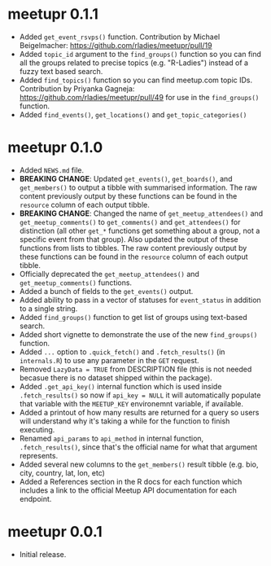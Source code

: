 # meetupr 0.1.1

* Added `get_event_rsvps()` function.  Contribution by Michael Beigelmacher: https://github.com/rladies/meetupr/pull/19
* Added `topic_id` argument to the `find_groups()` function so you can find all the groups related to precise topics (e.g. "R-Ladies") instead of a fuzzy text based search.
* Added `find_topics()` function so you can find meetup.com topic IDs.  Contribution by Priyanka Gagneja: https://github.com/rladies/meetupr/pull/49
 for use in the `find_groups()` function.
* Added `find_events()`, `get_locations()` and `get_topic_categories()`
 

# meetupr 0.1.0

* Added `NEWS.md` file.
* **BREAKING CHANGE**: Updated `get_events()`, `get_boards()`, and `get_members()` to output a tibble with summarised information. The raw content previously output by these functions can be found in the `resource` column of each output tibble.  
* **BREAKING CHANGE**: Changed the name of `get_meetup_attendees()` and `get_meetup_comments()` to `get_comments()` and `get_attendees()` for distinction (all other `get_*` functions get something about a group, not a specific event from that group).  Also updated the output of these functions from lists to tibbles. The raw content previously output by these functions can be found in the `resource` column of each output tibble.  
* Officially deprecated the `get_meetup_attendees()` and `get_meetup_comments()` functions.
* Added a bunch of fields to the `get_events()` output.
* Added ability to pass in a vector of statuses for `event_status` in addition to a single string.
* Added `find_groups()` function to get list of groups using text-based search.
* Added short vignette to demonstrate the use of the new `find_groups()` function.
* Added `...` option to `.quick_fetch()` and `.fetch_results()` (in `internals.R`) to use any parameter in the `GET` request. 
* Removed `LazyData = TRUE` from DESCRIPTION file (this is not needed becasue there is no dataset shipped within the package).
* Added `.get_api_key()` internal function which is used inside `.fetch_results()` so now if `api_key = NULL` it will automatically populate that variable with the `MEETUP_KEY` environemnt variable, if available.
* Added a printout of how many results are returned for a query so users will understand why it's taking a while for the function to finish executing.
* Renamed `api_params` to `api_method` in internal function, `.fetch_results()`, since that's the official name for what that argument represents.
* Added several new columns to the `get_members()` result tibble (e.g. bio, city, country, lat, lon, etc)
* Added a References section in the R docs for each function which includes a link to the official Meetup API documentation for each endpoint.


# meetupr 0.0.1

* Initial release.
